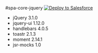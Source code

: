#spa-core-jquery
<a href="https://boiling-dawn-9130.herokuapp.com/?owner=CodeScience&repo=spa-core-jquery" target="_blank">
  <img alt="Deploy to Salesforce"
       src="https://raw.githubusercontent.com/afawcett/githubsfdeploy/master/src/main/webapp/resources/img/deploy.png">
</a>

* jQuery 3.1.0
* jquery-ui 1.12.0
* handlebars 4.0.5
* toastr 2.1.3
* moment 2.14.1
* jsr-mocks 1.0
